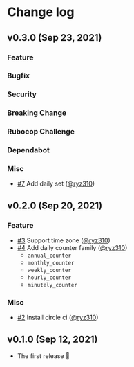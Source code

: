 # Change log

## v0.3.0 (Sep 23, 2021)

### Feature
### Bugfix
### Security
### Breaking Change
### Rubocop Challenge
### Dependabot
### Misc

* [#7](https://github.com/ryz310/redis-object-daily-counter/pull/7) Add daily set ([@ryz310](https://github.com/ryz310))

## v0.2.0 (Sep 20, 2021)

### Feature

* [#3](https://github.com/ryz310/redis-objects-daily-counter/pull/3) Support time zone ([@ryz310](https://github.com/ryz310))
* [#4](https://github.com/ryz310/redis-objects-daily-counter/pull/4) Add daily counter family ([@ryz310](https://github.com/ryz310))
    * `annual_counter`
    * `monthly_counter`
    * `weekly_counter`
    * `hourly_counter`
    * `minutely_counter`

### Misc

* [#2](https://github.com/ryz310/redis-objects-daily-counter/pull/2) Install circle ci ([@ryz310](https://github.com/ryz310))

## v0.1.0 (Sep 12, 2021)

* The first release :tada:
